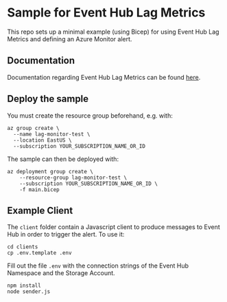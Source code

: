 # Sample for Event Hub Lag Metrics

This repo sets up a minimal example (using Bicep) for using 
Event Hub Lag Metrics and defining an Azure Monitor alert.

## Documentation

Documentation regarding Event Hub Lag Metrics can be found [here](https://huditech.github.io/event-hub-lag-metrics/).

## Deploy the sample

You must create the resource group beforehand, e.g. with:

```
az group create \
  --name lag-monitor-test \
  --location EastUS \
  --subscription YOUR_SUBSCRIPTION_NAME_OR_ID
```

The sample can then be deployed with:

```
az deployment group create \
    --resource-group lag-monitor-test \
    --subscription YOUR_SUBSCRIPTION_NAME_OR_ID \
    -f main.bicep
```

## Example Client

The `client` folder contain a Javascript client to produce messages
to Event Hub in order to trigger the alert. To use it:

```
cd clients
cp .env.template .env
```

Fill out the file `.env` with the connection strings of the Event Hub Namespace and the 
Storage Account.

```
npm install
node sender.js
```

